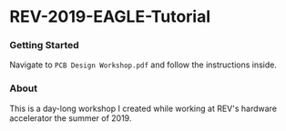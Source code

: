 # REV-2019-EAGLE-Tutorial

### Getting Started
Navigate to ```PCB Design Workshop.pdf``` and follow the instructions inside. 

### About
This is a day-long workshop I created while working at REV's hardware accelerator the summer of 2019.
